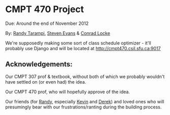 CMPT 470 Project
================

Due: Around the end of November 2012

By: [Randy Tarampi](https://github.com/randytarampi), [Steven Evans](https://github.com/FaceBones) & [Conrad Locke](https://github.com/clocke)

We're supposedly making some sort of class schedule optimizer - it'll probably use Django and will be located at http://cmpt470.csil.sfu.ca:9017

Acknowledgements:
-----------------

Our CMPT 307 prof & textbook, without both of which we probably wouldn't have settled on (or even had) the idea.

Our CMPT 470 prof, who will hopefully approve of the idea.

Our friends (for [Randy](https://github.com/randytarampi), especially [Kevin](https://github.com/kevinmannn) and [Derek](https://github.com/derekfong)) and loved ones who will presumingly bear with our frustrations/ranting during the building process.